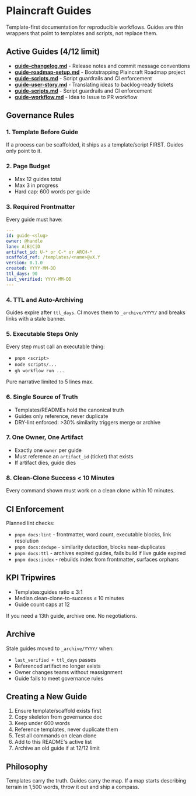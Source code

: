 # Plaincraft Guides

Template-first documentation for reproducible workflows. Guides are thin wrappers that point to templates and scripts, not replace them.

## Active Guides (4/12 limit)

- **[guide-changelog.md](./guide-changelog.md)** - Release notes and commit message conventions
- **[guide-roadmap-setup.md](./guide-roadmap-setup.md)** - Bootstrapping Plaincraft Roadmap project
- **[guide-scripts.md](./guide-scripts.md)** - Script guardrails and CI enforcement
- **[guide-user-story.md](./guide-user-story.md)** - Translating ideas to backlog-ready tickets
- **[guide-scripts.md](./guide-scripts.md)** - Script guardrails and CI enforcement
- **[guide-workflow.md](./guide-workflow.md)** - Idea to Issue to PR workflow

## Governance Rules

### 1. Template Before Guide

If a process can be scaffolded, it ships as a template/script FIRST. Guides only point to it.

### 2. Page Budget

- Max 12 guides total
- Max 3 in progress
- Hard cap: 600 words per guide

### 3. Required Frontmatter

Every guide must have:

```yaml
---
id: guide-<slug>
owner: @handle
lane: A|B|C|D
artifact_id: U-* or C-* or ARCH-*
scaffold_ref: /templates/<name>@vX.Y
version: 0.1.0
created: YYYY-MM-DD
ttl_days: 90
last_verified: YYYY-MM-DD
---
```

### 4. TTL and Auto-Archiving

Guides expire after `ttl_days`. CI moves them to `_archive/YYYY/` and breaks links with a stale banner.

### 5. Executable Steps Only

Every step must call an executable thing:

- `pnpm <script>`
- `node scripts/...`
- `gh workflow run ...`

Pure narrative limited to 5 lines max.

### 6. Single Source of Truth

- Templates/READMEs hold the canonical truth
- Guides only reference, never duplicate
- DRY-lint enforced: >30% similarity triggers merge or archive

### 7. One Owner, One Artifact

- Exactly one `owner` per guide
- Must reference an `artifact_id` (ticket) that exists
- If artifact dies, guide dies

### 8. Clean-Clone Success < 10 Minutes

Every command shown must work on a clean clone within 10 minutes.

## CI Enforcement

Planned lint checks:

- `pnpm docs:lint` - frontmatter, word count, executable blocks, link resolution
- `pnpm docs:dedupe` - similarity detection, blocks near-duplicates
- `pnpm docs:ttl` - archives expired guides, fails build if live guide expired
- `pnpm docs:index` - rebuilds index from frontmatter, surfaces orphans

## KPI Tripwires

- Templates:guides ratio ≥ 3:1
- Median clean-clone-to-success ≤ 10 minutes
- Guide count caps at 12

If you need a 13th guide, archive one. No negotiations.

## Archive

Stale guides moved to `_archive/YYYY/` when:

- `last_verified + ttl_days` passes
- Referenced artifact no longer exists
- Owner changes teams without reassignment
- Guide fails to meet governance rules

## Creating a New Guide

1. Ensure template/scaffold exists first
2. Copy skeleton from governance doc
3. Keep under 600 words
4. Reference templates, never duplicate them
5. Test all commands on clean clone
6. Add to this README's active list
7. Archive an old guide if at 12/12 limit

## Philosophy

Templates carry the truth. Guides carry the map. If a map starts describing terrain in 1,500 words, throw it out and ship a compass.
